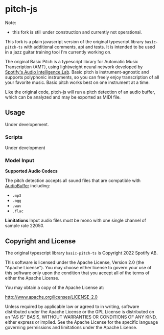 # pitch-js

Note: 
- this fork is still under construction and currently not operational.

This fork is a plain javascript version of the original typescript library `basic-pitch-ts` with additional comments, api and tests. It is intended to be used in a jazz guitar training tool I'm currently working on. 

The original Basic Pitch is a typescript library for Automatic Music Transcription (AMT), using lightweight neural network developed by [Spotify's Audio Intelligence Lab](https://research.atspotify.com/audio-intelligence/). Basic pitch is instrument-agnostic and supports polyphonic instruments, so you can freely enjoy transcription of all your favorite music. Basic pitch works best on one instrument at a time.

Like the original code, pitch-js will run a pitch detection of an audio buffer, which can be analyzed and may be exported as MIDI file. 

## Usage
Under developement. 

### Scripts
Under development

### Model Input

**Supported Audio Codecs**

The pitch detection accepts all sound files that are compatible with [AudioBuffer](https://developer.mozilla.org/en-US/docs/Web/API/AudioBuffer) including:

- `.mp3`
- `.ogg`
- `.wav`
- `.flac`

**Limitations**
Input audio files must be mono with one single channel of sample rate 22050. 

## Copyright and License
The original typescript library `basic-pitch-ts` is Copyright 2022 Spotify AB.

This software is licensed under the Apache License, Version 2.0 (the "Apache License"). You may choose either license to govern your use of this software only upon the condition that you accept all of the terms of either the Apache License.

You may obtain a copy of the Apache License at:

http://www.apache.org/licenses/LICENSE-2.0

Unless required by applicable law or agreed to in writing, software distributed under the Apache License or the GPL License is distributed on an "AS IS" BASIS, WITHOUT WARRANTIES OR CONDITIONS OF ANY KIND, either express or implied. See the Apache License for the specific language governing permissions and limitations under the Apache License.

